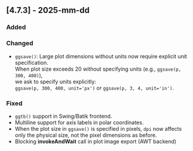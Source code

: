 ## [4.7.3] - 2025-mm-dd

### Added

### Changed

- `ggsave()`: Large plot dimensions without units now require explicit unit specification. <br>
  When plot size exceeds 20 without specifying units (e.g., `ggsave(p, 300, 400)`), <br>
  we ask to specify units explicitly: <br>
  `ggsave(p, 300, 400, unit='px')` or `ggsave(p, 3, 4, unit='in')`.

### Fixed

- `ggtb()` support in Swing/Batik frontend.
- Multiline support for axis labels in polar coordinates.
- When the plot size in `ggsave()` is specified in pixels, `dpi` now affects <br> 
  only the physical size, not the pixel dimensions as before.  
- Blocking **invokeAndWait**  call in plot image export (AWT backend)

